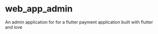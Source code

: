# web_app_admin
An admin application for for a flutter payment application built with flutter and love
